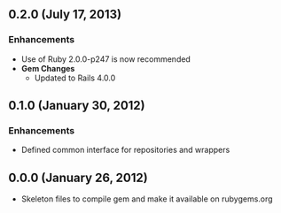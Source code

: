## 0.2.0 (July 17, 2013)

### Enhancements
- Use of Ruby 2.0.0-p247 is now recommended
- **Gem Changes**
  - Updated to Rails 4.0.0

## 0.1.0 (January 30, 2012)

### Enhancements
- Defined common interface for repositories and wrappers

## 0.0.0 (January 26, 2012)
- Skeleton files to compile gem and make it available on rubygems.org
